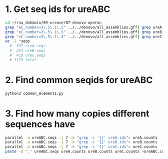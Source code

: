 # 1. Get seq ids for ureABC
```sh
cd ~/rna_dohmain/09-urease/07-denovo-operon
grep "eC_number=3\.5\.1\.5" ../../denovo/all_assemblies.gff| grep ureA | sed 's/\t.*//' > ureA.seqs
grep "eC_number=3\.5\.1\.5" ../../denovo/all_assemblies.gff| grep ureB | sed 's/\t.*//' > ureB.seqs
grep "eC_number=3\.5\.1\.5" ../../denovo/all_assemblies.gff| grep ureC | sed 's/\t.*//' > ureC.seqs
wc -l *seqs
  #  397 ureA.seqs
  #  314 ureB.seqs
  #  418 ureC.seqs
  # 1129 total
```
# 2. Find common seqids for ureABC
```sh
python3 common_elements.py
```
# 3. Find how many copies different sequences have
```sh
parallel -a ureABC.seqs -j 7 -k "grep -c '{}' ureA.ids"> ureA.counts
parallel -a ureABC.seqs -j 7 -k "grep -c '{}' ureB.ids"> ureB.counts
parallel -a ureABC.seqs -j 7 -k "grep -c '{}' ureC.ids"> ureC.counts
paste -d "," ureABC.seqs ureA.counts ureB.counts ureC.counts >ureABC.counts